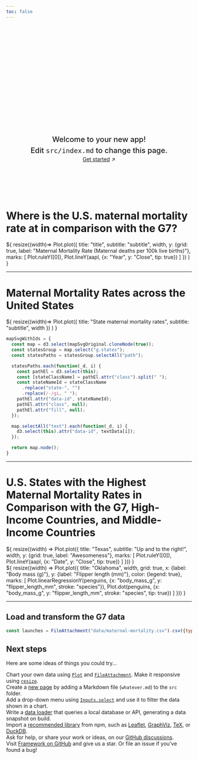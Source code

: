 ```yaml
---
toc: false
---
```

<div class="hero">
  <h1>Maternal Mortality</h1>
  <h2>Welcome to your new app! Edit&nbsp;<code style="font-size: 90%;">src/index.md</code> to change this page.</h2>
  <a href="https://observablehq.com/framework/getting-started">Get started<span style="display: inline-block; margin-left: 0.25rem;">↗︎</span></a>
</div>

# Where is the U.S. maternal mortality rate at in comparison with the G7?
<div class="card">${
    resize((width)=> Plot.plot({
        title: "title",
        subtitle: "subtitle",
        width,
        y: {grid: true, label: "Maternal Mortality Rate (Maternal deaths per 100k live births)"},
        marks: [
          Plot.ruleY([0]),
          Plot.lineY(aapl, {x: "Year", y: "Close", tip: true})
        ]
    })
    )
}
</div>

<script src="https://d3js.org/d3.v7.min.js"></script>
<script src="components/g7linegraph.js"></script>

---
# Maternal Mortality Rates across the United States
<div class="dashboard">${
    resize((width)=> Plot.plot({
        title: "State maternal mortality rates",
        subtitle: "subtitle",
        width
    })
    )
}
</div>

```js
mapSvgWithIds = {
  const map = d3.select(mapSvgOriginal.cloneNode(true));
  const statesGroup = map.select("g.states");
  const statesPaths = statesGroup.selectAll("path");

  statesPaths.each(function(_d, i) {
    const pathEl = d3.select(this);
    const [stateClassName] = pathEl.attr("class").split(" ");
    const stateNameId = stateClassName
      .replace("state-", "")
      .replace(/-/gi, " ");
    pathEl.attr("data-id", stateNameId);
    pathEl.attr("class", null);
    pathEl.attr("fill", null);
  });

  map.selectAll("text").each(function(_d, i) {
    d3.select(this).attr("data-id", textData[i]);
  });

  return map.node();
}
```

---
# U.S. States with the Highest Maternal Mortality Rates in Comparison with the G7, High-Income Countries, and Middle-Income Countries
<div class="grid grid-cols-2" style="grid-auto-rows: 504px;">
  <div class="card">${
    resize((width) => Plot.plot({
      title: "Texas",
      subtitle: "Up and to the right!",
      width,
      y: {grid: true, label: "Awesomeness"},
      marks: [
        Plot.ruleY([0]),
        Plot.lineY(aapl, {x: "Date", y: "Close", tip: true})
      ]
    }))
  }</div>
  <div class="card">${
    resize((width) => Plot.plot({
      title: "Oklahoma",
      width,
      grid: true,
      x: {label: "Body mass (g)"},
      y: {label: "Flipper length (mm)"},
      color: {legend: true},
      marks: [
        Plot.linearRegressionY(penguins, {x: "body_mass_g", y: "flipper_length_mm", stroke: "species"}),
        Plot.dot(penguins, {x: "body_mass_g", y: "flipper_length_mm", stroke: "species", tip: true})
      ]
    }))
  }</div>
</div>

---
## Load and transform the G7 data
```js
const launches = FileAttachment("data/maternal-mortality.csv").csv({typed: true});
```

## Next steps

Here are some ideas of things you could try…

<div class="grid grid-cols-4">
  <div class="card">
    Chart your own data using <a href="https://observablehq.com/framework/lib/plot"><code>Plot</code></a> and <a href="https://observablehq.com/framework/files"><code>FileAttachment</code></a>. Make it responsive using <a href="https://observablehq.com/framework/javascript#resize(render)"><code>resize</code></a>.
  </div>
  <div class="card">
    Create a <a href="https://observablehq.com/framework/project-structure">new page</a> by adding a Markdown file (<code>whatever.md</code>) to the <code>src</code> folder.
  </div>
  <div class="card">
    Add a drop-down menu using <a href="https://observablehq.com/framework/inputs/select"><code>Inputs.select</code></a> and use it to filter the data shown in a chart.
  </div>
  <div class="card">
    Write a <a href="https://observablehq.com/framework/loaders">data loader</a> that queries a local database or API, generating a data snapshot on build.
  </div>
  <div class="card">
    Import a <a href="https://observablehq.com/framework/imports">recommended library</a> from npm, such as <a href="https://observablehq.com/framework/lib/leaflet">Leaflet</a>, <a href="https://observablehq.com/framework/lib/dot">GraphViz</a>, <a href="https://observablehq.com/framework/lib/tex">TeX</a>, or <a href="https://observablehq.com/framework/lib/duckdb">DuckDB</a>.
  </div>
  <div class="card">
    Ask for help, or share your work or ideas, on our <a href="https://github.com/observablehq/framework/discussions">GitHub discussions</a>.
  </div>
  <div class="card">
    Visit <a href="https://github.com/observablehq/framework">Framework on GitHub</a> and give us a star. Or file an issue if you’ve found a bug!
  </div>
</div>

<style>

.hero {
  display: flex;
  flex-direction: column;
  align-items: center;
  font-family: var(--sans-serif);
  margin: 4rem 0 8rem;
  text-wrap: balance;
  text-align: center;
}

.hero h1 {
  margin: 1rem 0;
  padding: 1rem 0;
  max-width: none;
  font-size: 14vw;
  font-weight: 900;
  line-height: 1;
  background: linear-gradient(30deg, var(--theme-foreground-focus), currentColor);
  -webkit-background-clip: text;
  -webkit-text-fill-color: transparent;
  background-clip: text;
}

.hero h2 {
  margin: 0;
  max-width: 34em;
  font-size: 20px;
  font-style: initial;
  font-weight: 500;
  line-height: 1.5;
  color: var(--theme-foreground-muted);
}

@media (min-width: 640px) {
  .hero h1 {
    font-size: 90px;
  }
}
